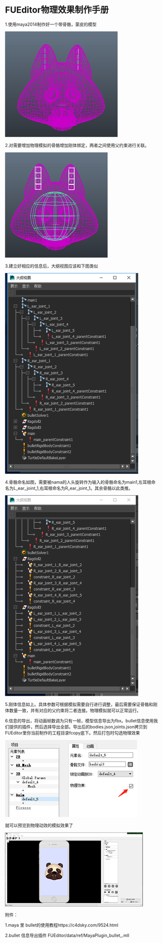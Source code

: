 # FUEditor物理效果制作手册

1.使用maya2014制作好一个带骨骼，蒙皮的模型

![b_bones](./img/b_bones.png)

2.对需要增加物理模拟的骨骼增加刚体绑定，两者之间使用父约束进行关联。

![b_physical](./img/b_physical.png)

3.建立好相应的信息后，大纲视图应该和下图类似

![b_ginfo](./img/b_ginfo.png)

4.骨骼命名如图，需要被nama的人头旋转作为输入的骨骼命名为main1,左耳根命名为L_ear_joint_1,右耳根命名为R_ear_joint_1。其余骨骼以此类推。

![b_rigid](./img/b_rigid.png)

5.刚体信息如上。具体参数可根据模拟需要自行进行调整，最后需要保证骨骼和刚体数量一致，并有对应的父约束将二者连接。物理模拟就可以正常运行。

6.信息的导出，将动画帧数调为只有一帧，模型信息导出为fbx。bullet信息使用我们提供的插件，然后选择导出全部。导出后的bodies.json,joints.json拷贝到FUEditor里你当前制作的工程目录fcopy底下。然后打包时勾选物理效果

![b_fu](./img/b_fu.png)

就可以预览到物理动效的模拟效果了

![douniuquan1](./img/douniuquan1.gif)

附件：

1.maya 里 bullet的使用教程https://c4dsky.com/9524.html

2.bullet 信息导出插件 FUEditor/data/ref/MayaPlugin_bullet_.mll

